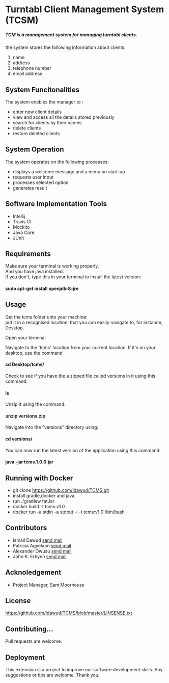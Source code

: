 # Turntabl Client Management System (TCSM)
##### TCM is a management system for managing turntabl clients.
the system stores the following information about clients:
1. name 
2. address
3. telephone number 
4. email address


## System Funcitonalities
The system enables the manager to :
- enter new client details
- view and access all the details stored previously 
- search for clients by their names
- delete clients 
- restore deleted clients

## System Operation
The system operates on the following processes:
- displays a welcome message and a menu on start-up
- requests user input
- processes selected option
- generates result

## Software Implementation Tools
- Intellij 
- Travis CI
- Mockito
- Java Core
- JUnit

## Requirements
Make sure your terminal is working properly.<br>
And you have java installed. <br> 
If you don't, type this in your terminal to install the latest version: 
#### sudo apt-get install openjdk-8-jre <br>

## Usage

Get the tcms folder unto your machine: <br>
put it in a recognised location, that you can easily navigate to, for instance, Desktop.<br>

Open your terminal<br>

Navigate to the 'tcms' location from your current location. If it's on your desktop, use the command
#### cd Desktop/tcms/ <br>

Check to see if you have the a zipped file called versions in it using this command:
#### ls

Unzip it using the command:
#### unzip versions.zip

Navigate into the "versions" directory using:
#### cd versions/

You can now run the latest version of the application using this command:
#### java -jar tcms.1.0.0.jar 



## Running with Docker
- git clone https://github.com/idawud/TCMS.git
- install gradle,docker and java
- run ./gradlew fatJar
- docker build -t tcms:v1.0 .
- docker run -a stdin -a stdout -i -t tcms:v1.0 /bin/bash

## Contributors
- Ismail Dawud [send mail](dawud.ismail@turntabl.io) 
- Patricia Agyekum [send mail](patricia.agyekum@turntabl.io) 
- Alexander Owusu [send mail](alex.owusu@turntabl.io) 
- John K. Erbynn [send mail](john.erbynn@turntabl.io) 


## Acknoledgement
   - Project Manager, Sam Moorhouse
   
## License
https://github.com/idawud/TCMS/blob/master/LINSENSE.txt

## Contributing...
Pull requests are welcome.

## Deployment 
This extension is a project to improve our software development skills. Any suggestions or tips are welcome.
Thank you.

